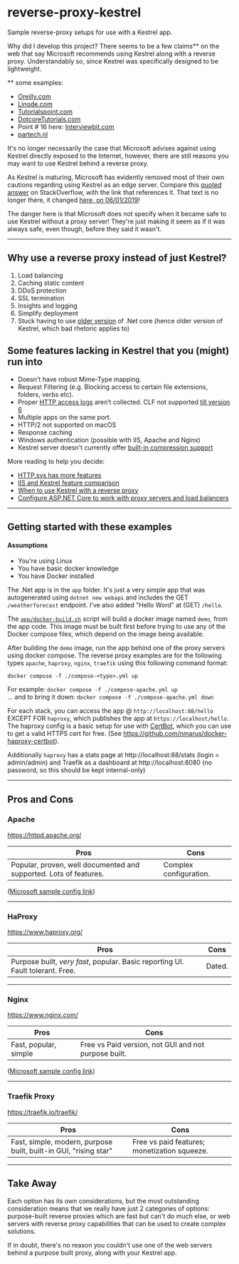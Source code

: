 # reverse-proxy-kestrel

Sample reverse-proxy setups for use with a Kestrel app.

Why did I develop this project? There seems to be a few claims** on the web that say Microsoft recommends using Kestrel
along with a reverse proxy. Understandably so, since Kestrel was specifically designed to be lightweight.

** some examples:
  - [Oreilly.com](https://www.oreilly.com/library/view/mastering-aspnet-web/9781786463951/5984f119-6ac4-4316-a5ec-5ad9587f6760.xhtml)
  - [Linode.com](https://www.linode.com/docs/guides/tutorial-host-asp-net-core-on-linux/#deploy-your-application-with-nginx)
  - [Tutorialspoint.com](https://www.tutorialspoint.com/what-is-kestrel-and-how-does-it-differ-from-iis-asp-net)
  - [DotcoreTutorials.com](https://dotnetcoretutorials.com/2019/12/25/kestrel-vs-iis/)
  - Point # 16 here: [Interviewbit.com](https://www.interviewbit.com/asp-net-interview-questions/#:~:text=Though%20Kestrel%20can%20serve%20an,performance%2C%20security%2C%20and%20reliability.)
  - [partech.nl](https://www.partech.nl/en/publications/2021/10/kestrel-vs-iis-web-servers#)

It's no longer necessarily the case that Microsoft advises against using Kestrel directly exposed to the Internet,
however, there are still reasons you may want to use Kestrel behind a reverse proxy.

As Kestrel is maturing, Microsoft has evidently removed most of their own cautions regarding using Kestrel as an edge
server. Compare this [quoted answer](https://stackoverflow.com/a/43239677) on StackOverflow, with the link that
references it. That text is no longer there, it changed [here, on 06/01/2019](https://github.com/dotnet/AspNetCore.Docs/commit/58fa78efdf080baf55072b5e6f7a03526890fd8a)!

The danger here is that Microsoft does not specify when it became safe to use Kestrel without a proxy server! They're just
making it seem as if it was always safe, even though, before they said it wasn't.

---

## Why use a reverse proxy instead of just Kestrel?

1. Load balancing
2. Caching static content
3. DDoS protection
4. SSL termination
5. Insights and logging
6. Simplify deployment
7. Stuck having to use [older version](https://learn.microsoft.com/en-us/dotnet/core/install/linux-ubuntu#supported-distributions) of .Net core (hence older version of Kestrel, which bad rhetoric applies to)

## Some features lacking in Kestrel that you (might) run into

- Doesn't have robust Mime-Type mapping.
- Request Filtering (e.g. Blocking access to certain file extensions, folders, verbs etc).
- Proper [HTTP access logs](https://stackoverflow.com/questions/47503120/log-client-ip-for-each-request-access-log-for-kestrel) aren’t collected. CLF not supported [till version 6](https://github.com/dotnet/aspnetcore/issues/5894)
- Multiple apps on the same port.
- HTTP/2 not supported on macOS
- Response caching
- Windows authentication (possible with IIS, Apache and Nginx)
- Kestrel server doesn't currently offer [built-in compression support](https://learn.microsoft.com/en-us/aspnet/core/performance/response-compression?view=aspnetcore-6.0)

More reading to help you decide:

- [HTTP.sys has more features](https://learn.microsoft.com/en-us/aspnet/core/fundamentals/servers/?view=aspnetcore-6.0&tabs=linux#httpsys)
- [IIS and Kestrel feature comparison](https://stackify.com/kestrel-web-server-asp-net-core-kestrel-vs-iis/)
- [When to use Kestrel with a reverse proxy](https://learn.microsoft.com/en-us/aspnet/core/fundamentals/servers/kestrel/when-to-use-a-reverse-proxy?view=aspnetcore-6.0)
- [Configure ASP.NET Core to work with proxy servers and load balancers](https://learn.microsoft.com/en-us/aspnet/core/host-and-deploy/proxy-load-balancer?view=aspnetcore-6.0)

---

## Getting started with these examples

#### Assumptions

 - You're using Linux
 - You have basic docker knowledge
 - You have Docker installed

The .Net app is in the `app` folder. It's just a very simple app that was autogenerated using `dotnet new webapi` and
includes the GET `/weatherforecast` endpoint. I've also added "Hello Word" at (GET) `/hello`.

The [`app/docker-build.sh`](app/docker-build.sh) script will build a docker image named `demo`, from the app code. This
image must be built first before trying to use any of the Docker compose files, which depend on the image being available.

After building the `demo` image, run the app behind one of the proxy servers using docker compose. The reverse proxy
examples are for the following types `apache`, `haproxy`, `nginx`, `traefik` using this following command format:

    docker compose -f ./compose-<type>.yml up

For example: `docker compose -f ./compose-apache.yml up`  
... and to bring it down: `docker compose -f ./compose-apache.yml down`

For each stack, you can access the app @ `http://localhost:88/hello` EXCEPT FOR `haproxy`, which publishes the app
at `https://localhost/hello`. The haproxy config is a basic setup for use with [CertBot](https://certbot.eff.org/),
which you can use to get a valid HTTPS cert for free. (See https://github.com/nmarus/docker-haproxy-certbot).

Additionally `haproxy` has a stats page at http://localhost:88/stats (login = admin/admin) and Traefik as a dashboard
at http://localhost:8080 (no password, so this should be kept internal-only)

---

## Pros and Cons

### Apache

https://httpd.apache.org/

| Pros                                                              | Cons                   |
|-------------------------------------------------------------------|------------------------|
| Popular, proven, well documented and supported. Lots of features. | Complex configuration. |

([Microsoft sample config link](https://learn.microsoft.com/en-us/aspnet/core/host-and-deploy/linux-apache?view=aspnetcore-6.0#configure-apache))

---

### HaProxy

https://www.haproxy.org/

| Pros                                                                           | Cons   |
|--------------------------------------------------------------------------------|--------|
| Purpose built, *very fast*, popular. Basic reporting UI. Fault tolerant. Free. | Dated. |

---

### Nginx

https://www.nginx.com/

| Pros                  | Cons                                                 |
|-----------------------|------------------------------------------------------|
| Fast, popular, simple | Free vs Paid version, not GUI and not purpose built. |

([Microsoft sample config link](https://learn.microsoft.com/en-us/aspnet/core/host-and-deploy/linux-nginx?view=aspnetcore-6.0&tabs=linux-ubuntu#configure-nginx))

---

### Traefik Proxy

https://traefik.io/traefik/

| Pros                                                             | Cons                                         |
|------------------------------------------------------------------|----------------------------------------------|
| Fast, simple, modern, purpose built, built-in GUI, "rising star" | Free vs paid features; monetization squeeze. |


---

## Take Away

Each option has its own considerations, but the most outstanding consideration means that we really have just 2 categories
of options: purpose-built reverse proxies which are fast but can't do much else, or web servers with reverse proxy
capabilities that can be used to create complex solutions.

If in doubt, there's no reason you couldn't use one of the web servers behind a purpose built proxy, along with your
Kestrel app.

